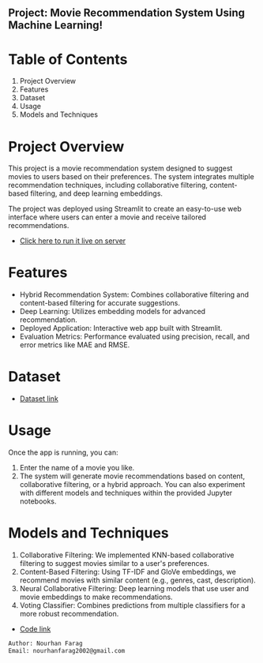 ## Project: Movie Recommendation System Using Machine Learning!
# Table of Contents
1. Project Overview
2. Features
3. Dataset
4. Usage
5. Models and Techniques


# Project Overview
This project is a movie recommendation system designed to suggest movies to users based on their preferences. The system integrates multiple recommendation techniques, including collaborative filtering, content-based filtering, and deep learning embeddings.

The project was deployed using Streamlit to create an easy-to-use web interface where users can enter a movie and receive tailored recommendations.

* [Click here to run it live on server](https://movierecommendergp.streamlit.app/)

# Features
- Hybrid Recommendation System: Combines collaborative filtering and content-based filtering for accurate suggestions.
- Deep Learning: Utilizes embedding models for advanced recommendation.
- Deployed Application: Interactive web app built with Streamlit.
- Evaluation Metrics: Performance evaluated using precision, recall, and error metrics like MAE and RMSE.

# Dataset
* [Dataset link](https://www.kaggle.com/datasets/shivamb/netflix-shows?select=netflix_titles.csv)

# Usage
Once the app is running, you can:
1. Enter the name of a movie you like.
2. The system will generate movie recommendations based on content, collaborative filtering, or a hybrid approach.
You can also experiment with different models and techniques within the provided Jupyter notebooks.

# Models and Techniques
1. Collaborative Filtering: We implemented KNN-based collaborative filtering to suggest movies similar to a user's preferences.
2. Content-Based Filtering: Using TF-IDF and GloVe embeddings, we recommend movies with similar content (e.g., genres, cast, description).
3. Neural Collaborative Filtering: Deep learning models that use user and movie embeddings to make recommendations.
4. Voting Classifier: Combines predictions from multiple classifiers for a more robust recommendation.
* [Code link](https://www.kaggle.com/datasets/shivamb/netflix-shows?select=netflix_titles.csv](https://colab.research.google.com/drive/1PTVD_OWgyO83X7JlJSCdseFT-TCJEZGM?usp=sharing))

```bash
Author: Nourhan Farag
Email: nourhanfarag2002@gmail.com

```
